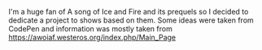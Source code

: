 I'm a huge fan of A song of Ice and Fire and its prequels so I decided to dedicate a project to shows based on them.
Some ideas were taken from CodePen and information was mostly taken from https://awoiaf.westeros.org/index.php/Main_Page
